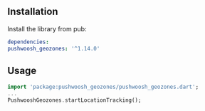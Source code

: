 ## Installation

Install the library from pub:

```yaml
dependencies:
pushwoosh_geozones: '^1.14.0'
```

## Usage
```dart
import 'package:pushwoosh_geozones/pushwoosh_geozones.dart';
...
PushwooshGeozones.startLocationTracking();
```

